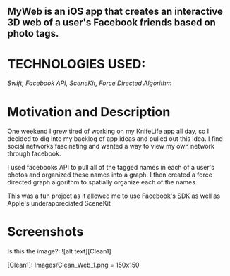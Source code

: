 ## MyWeb is an iOS app that creates an interactive 3D web of a user's Facebook friends based on photo tags.

# TECHNOLOGIES USED: 
*Swift, Facebook API, SceneKit, Force Directed Algorithm*
 
# Motivation and Description
One weekend I grew tired of working on my KnifeLife app all day, so I decided to dig into my backlog of app ideas and pulled out this idea. I find social networks fascinating and wanted a way to view my own network through facebook. 

I used facebooks API to pull all of the tagged names in each of a user's photos and organized these names into a graph. I then created a force directed graph algorithm to spatially organize each of the names.

This was a fun project as it allowed me to use Facebook's SDK as well as Apple's underappreciated SceneKit

# Screenshots

Is this the image?: 
![alt text][Clean1]




[Clean1]: Images/Clean_Web_1.png = 150x150
